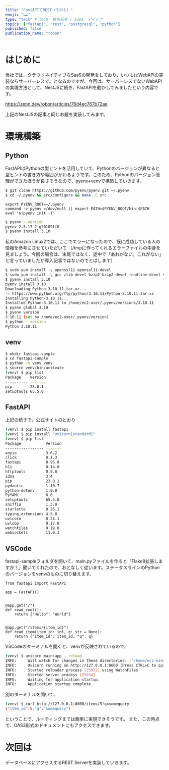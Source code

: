 ```yaml
---
title: "FastAPIでREST（その１）"
emoji: "🏎"
type: "tech" # tech: 技術記事 / idea: アイデア
topics: ["fastapi", "rest", "postgresql", "python"]
published: false
publication_name: "robon"
---
```


# はじめに

当社では、クラウドネイティブなSaaSの開発をしており、いつもはWebAPIの実装ならサーバーレスで。となるのですが、今回は、サーバーレスでないWebAPIの実現方法として、NestJSに続き、FastAPIを動かしてみましたという内容です。

https://zenn.dev/robon/articles/76d4ec767b72ae

上記のNestJSの記事と同じお題を実装してみます。

# 環境構築
## Python

FastAPIはPythonの型ヒントを活用していて、Pythonのバージョンが異なると型ヒントの書き方や範囲がかわるようです。このため、Pythonのバージョン管理ができたほうが良さそうなので、pyenv+venvで構築していきます。

```bash
$ git clone https://github.com/pyenv/pyenv.git ~/.pyenv
$ cd ~/.pyenv && src/configure && make -C src
```
```bash: .bash_profile
export PYENV_ROOT=~/.pyenv
command -v pyenv >/dev/null || export PATH=$PYENV_ROOT/bin:$PATH
eval "$(pyenv init -)"
```
```bash
$ pyenv --version
pyenv 2.3.17-2-g20189ff0
$ pyenv install 3.10
```

私のAmazon Linux2では、ここでエラーになったので、既に成功している人の情報を参考にさせていただいて
（/tmpに作ってくれるエラーファイルの中身を見ましょう。今回の場合は、末尾ではなく、途中で「あれがない。これがない」と言っていましたが導入記事ではないのでとばします）

```bash
$ sudo yum install -y openssl11 openssl11-devel
$ sudo yum install -y gcc zlib-devel bzip2 bzip2-devel readline-devel sqlite sqlite-devel tk-devel libffi-devel xz-devel
$ pyenv install 3.10
pyenv install 3.10
Downloading Python-3.10.11.tar.xz...
-> https://www.python.org/ftp/python/3.10.11/Python-3.10.11.tar.xz
Installing Python-3.10.11...
Installed Python-3.10.11 to /home/ec2-user/.pyenv/versions/3.10.11
$ pyenv global 3.10
$ pyenv version
3.10.11 (set by /home/ec2-user/.pyenv/version)
$ python --version
Python 3.10.11
```

## venv
```bash
$ mkdir fastapi-sample
$ cd fastapi-sample
$ python -m venv venv
$ source venv/bin/activate
(venv) $ pip list
Package    Version
---------- -------
pip        23.0.1
setuptools 65.5.0
```

## FastAPI

上記の続きで、公式サイトのとおり

```bash
(venv) $ pip install fastapi
(venv) $ pip install "uvicorn[standard]"
(venv) $ pip list
Package           Version
----------------- -------
anyio             3.6.2
click             8.1.3
fastapi           0.95.0
h11               0.14.0
httptools         0.5.0
idna              3.4
pip               23.0.1
pydantic          1.10.7
python-dotenv     1.0.0
PyYAML            6.0
setuptools        65.5.0
sniffio           1.3.0
starlette         0.26.1
typing_extensions 4.5.0
uvicorn           0.21.1
uvloop            0.17.0
watchfiles        0.19.0
websockets        11.0.1
```

## VSCode

fastapi-sampleフォルダを開いて、main.pyファイルを作ると「Flake8拡張しますか？」聞いてくれたので、おとなしく従います。ステータスラインのPythonのバージョンをvenvのものに切り替えます。

```py: main.py
from fastapi import FastAPI

app = FastAPI()


@app.get("/")
def read_root():
    return {"Hello": "World"}


@app.get("/items/{item_id}")
def read_item(item_id: int, q: str = None):
    return {"item_id": item_id, "q": q}
```

VSCodeのターミナルを開くと、venvが反映されているので、

```bash
(venv) $ uvicorn main:app --reload
INFO:     Will watch for changes in these directories: ['/home/ec2-user/work/fastapi-sample']
INFO:     Uvicorn running on http://127.0.0.1:8000 (Press CTRL+C to quit)
INFO:     Started reloader process [25032] using WatchFiles
INFO:     Started server process [25034]
INFO:     Waiting for application startup.
INFO:     Application startup complete.
```

別のターミナルを開いて、

```bash
(venv) $ curl http://127.0.0.1:8000/items/5?q=somequery
{"item_id":5,"q":"somequery"}
```

ということで、ルーティングまでは簡単に実現できそうです。
また、この時点で、OAS3形式のドキュメントにもアクセスできます。

# 次回は

データベースにアクセスするREST Serverを実装していきます。

<!-- https://zenn.dev/robon/articles/bb17fd07739519 -->

